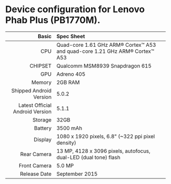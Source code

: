 Device configuration for Lenovo Phab Plus (PB1770M).
==================================================

Basic   | Spec Sheet
-------:|:-------------------------
CPU     | Quad-core 1.61 GHz ARM® Cortex™ A53 and quad-core 1.21 GHz ARM® Cortex™ A53
CHIPSET | Qualcomm MSM8939 Snapdragon 615
GPU     | Adreno 405
Memory  | 2GB RAM
Shipped Android Version | 5.0.2
Latest Official Android Version | 5.1.1
Storage | 32GB
Battery | 3500 mAh
Display | 1080 x 1920 pixels, 6.8"  (~322 ppi pixel density)
Rear Camera  | 13 MP, 4128 x 3096 pixels, autofocus, dual-LED (dual tone) flash
Front Camera | 5.0 MP
Release Date | September 2015
